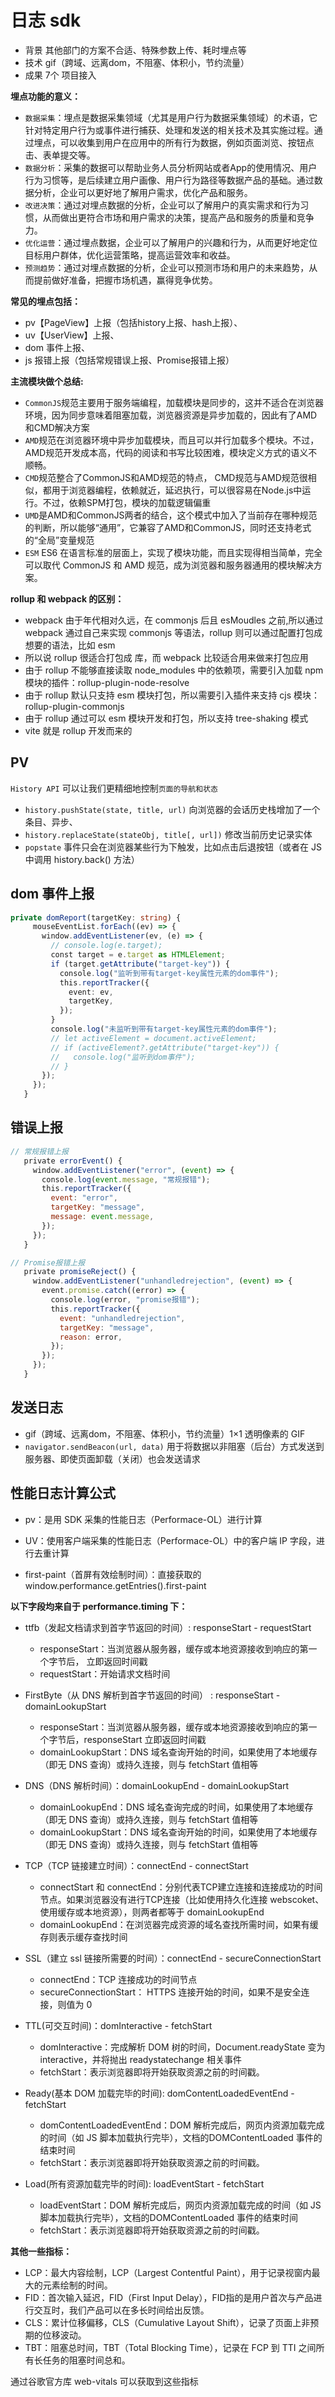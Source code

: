 # 日志 sdk

- 背景 其他部门的方案不合适、特殊参数上传、耗时埋点等
- 技术 gif（跨域、远离dom，不阻塞、体积小，节约流量）
- 成果 7个 项目接入

**埋点功能的意义：**

- `数据采集`：埋点是数据采集领域（尤其是用户行为数据采集领域）的术语，它针对特定用户行为或事件进行捕获、处理和发送的相关技术及其实施过程。通过埋点，可以收集到用户在应用中的所有行为数据，例如页面浏览、按钮点击、表单提交等。
- `数据分析`：采集的数据可以帮助业务人员分析网站或者App的使用情况、用户行为习惯等，是后续建立用户画像、用户行为路径等数据产品的基础。通过数据分析，企业可以更好地了解用户需求，优化产品和服务。
- `改进决策`：通过对埋点数据的分析，企业可以了解用户的真实需求和行为习惯，从而做出更符合市场和用户需求的决策，提高产品和服务的质量和竞争力。
- `优化运营`：通过埋点数据，企业可以了解用户的兴趣和行为，从而更好地定位目标用户群体，优化运营策略，提高运营效率和收益。
- `预测趋势`：通过对埋点数据的分析，企业可以预测市场和用户的未来趋势，从而提前做好准备，把握市场机遇，赢得竞争优势。

**常见的埋点包括：**

- pv【PageView】上报（包括history上报、hash上报）、
- uv【UserView】上报、
- dom 事件上报、
- js 报错上报（包括常规错误上报、Promise报错上报）

**主流模块做个总结:**

- `CommonJS`规范主要用于服务端编程，加载模块是同步的，这并不适合在浏览器环境，因为同步意味着阻塞加载，浏览器资源是异步加载的，因此有了AMD和CMD解决方案
- `AMD`规范在浏览器环境中异步加载模块，而且可以并行加载多个模块。不过，AMD规范开发成本高，代码的阅读和书写比较困难，模块定义方式的语义不顺畅。
- `CMD`规范整合了CommonJS和AMD规范的特点， CMD规范与AMD规范很相似，都用于浏览器编程，依赖就近，延迟执行，可以很容易在Node.js中运行。不过，依赖SPM打包，模块的加载逻辑偏重
- `UMD`是AMD和CommonJS两者的结合，这个模式中加入了当前存在哪种规范的判断，所以能够“通用”，它兼容了AMD和CommonJS，同时还支持老式的“全局”变量规范
- `ESM` ES6 在语言标准的层面上，实现了模块功能，而且实现得相当简单，完全可以取代 CommonJS 和 AMD 规范，成为浏览器和服务器通用的模块解决方案。

**rollup 和 webpack 的区别：**

- webpack 由于年代相对久远，在 commonjs 后且 esMoudles 之前,所以通过 webpack 通过自己来实现 commonjs 等语法，rollup 则可以通过配置打包成想要的语法，比如 esm
- 所以说 rollup 很适合打包成 库，而 webpack 比较适合用来做来打包应用
- 由于 rollup 不能够直接读取 node_modules 中的依赖项，需要引入加载 npm 模块的插件：rollup-plugin-node-resolve
- 由于 rollup 默认只支持 esm 模块打包，所以需要引入插件来支持 cjs 模块：rollup-plugin-commonjs
- 由于 rollup 通过可以 esm 模块开发和打包，所以支持 tree-shaking 模式
- vite 就是 rollup 开发而来的

## PV

`History API` 可以让我们更精细地控制`页面的导航和状态`

- `history.pushState(state, title, url)` 向浏览器的会话历史栈增加了一个条目、异步、
- `history.replaceState(stateObj, title[, url])` 修改当前历史记录实体
- `popstate` 事件只会在浏览器某些行为下触发，比如点击后退按钮（或者在 JS 中调用 history.back() 方法）

## dom 事件上报

```ts
private domReport(targetKey: string) {
     mouseEventList.forEach((ev) => {
       window.addEventListener(ev, (e) => {
         // console.log(e.target);
         const target = e.target as HTMLElement;
         if (target.getAttribute("target-key")) {
           console.log("监听到带有target-key属性元素的dom事件");
           this.reportTracker({
             event: ev,
             targetKey,
           });
         }
         console.log("未监听到带有target-key属性元素的dom事件");
         // let activeElement = document.activeElement;
         // if (activeElement?.getAttribute("target-key")) {
         //   console.log("监听到dom事件");
         // }
       });
     });
   }
```

## 错误上报

```js
// 常规报错上报
   private errorEvent() {
     window.addEventListener("error", (event) => {
       console.log(event.message, "常规报错");
       this.reportTracker({
         event: "error",
         targetKey: "message",
         message: event.message,
       });
     });
   }

// Promise报错上报
   private promiseReject() {
     window.addEventListener("unhandledrejection", (event) => {
       event.promise.catch((error) => {
         console.log(error, "promise报错");
         this.reportTracker({
           event: "unhandledrejection",
           targetKey: "message",
           reason: error,
         });
       });
     });
   }
```

## 发送日志

- gif（跨域、远离dom，不阻塞、体积小，节约流量）1×1 透明像素的 GIF 
- `navigator.sendBeacon(url, data)` 用于将数据以非阻塞（后台）方式发送到服务器、即使页面卸载（关闭）也会发送请求

## 性能日志计算公式

- pv：是用 SDK 采集的性能日志（Performace-OL）进行计算
- UV：使用客户端采集的性能日志（Performace-OL）中的客户端 IP 字段，进行去重计算

- first-paint（首屏有效绘制时间）：直接获取的 window.performance.getEntries().first-paint

**以下字段均来自于 performance.timing 下：**

- ttfb（发起文档请求到首字节返回的时间）: responseStart - requestStart
  - responseStart：当浏览器从服务器，缓存或本地资源接收到响应的第一个字节后， 立即返回时间戳
  - requestStart：开始请求文档时间

- FirstByte（从 DNS 解析到首字节返回的时间） :  responseStart - domainLookupStart
  - responseStart：当浏览器从服务器，缓存或本地资源接收到响应的第一个字节后，responseStart 立即返回时间戳
  - domainLookupStart：DNS 域名查询开始的时间，如果使用了本地缓存（即无 DNS 查询）或持久连接，则与 fetchStart 值相等

- DNS（DNS 解析时间）：domainLookupEnd - domainLookupStart
  - domainLookupEnd：DNS 域名查询完成的时间，如果使用了本地缓存（即无 DNS 查询）或持久连接，则与 fetchStart 值相等
  - domainLookupStart：DNS 域名查询开始的时间，如果使用了本地缓存（即无 DNS 查询）或持久连接，则与 fetchStart 值相等

- TCP（TCP 链接建立时间）：connectEnd - connectStart
  - connectStart 和 connectEnd：分别代表TCP建立连接和连接成功的时间节点。如果浏览器没有进行TCP连接（比如使用持久化连接 webscoket、使用缓存或本地资源），则两者都等于 domainLookupEnd
  - domainLookupEnd：在浏览器完成资源的域名查找所需时间，如果有缓存则表示缓存查找时间

- SSL（建立 ssl 链接所需要的时间）：connectEnd - secureConnectionStart
  - connectEnd：TCP 连接成功的时间节点
  - secureConnectionStart： HTTPS 连接开始的时间，如果不是安全连接，则值为 0

- TTL(可交互时间)：domInteractive - fetchStart
  - domInteractive：完成解析 DOM 树的时间，Document.readyState 变为 interactive，并将抛出 readystatechange 相关事件
  - fetchStart：表示浏览器即将开始获取资源之前的时间戳。

- Ready(基本 DOM 加载完毕的时间):  domContentLoadedEventEnd - fetchStart
  - domContentLoadedEventEnd：DOM 解析完成后，网页内资源加载完成的时间（如 JS 脚本加载执行完毕），文档的DOMContentLoaded 事件的结束时间
  - fetchStart：表示浏览器即将开始获取资源之前的时间戳。

- Load(所有资源加载完毕的时间):  loadEventStart - fetchStart
  - loadEventStart：DOM 解析完成后，网页内资源加载完成的时间（如 JS 脚本加载执行完毕），文档的DOMContentLoaded 事件的结束时间
  - fetchStart：表示浏览器即将开始获取资源之前的时间戳。

**其他一些指标：**

- LCP：最大内容绘制，LCP（Largest Contentful Paint），用于记录视窗内最大的元素绘制的时间。
- FID：首次输入延迟，FID（First Input Delay），FID指的是用户首次与产品进行交互时，我们产品可以在多长时间给出反馈。
- CLS：累计位移偏移，CLS（Cumulative Layout Shift），记录了页面上非预期的位移波动。
- TBT：阻塞总时间，TBT（Total Blocking Time），记录在 FCP 到 TTI 之间所有长任务的阻塞时间总和。

通过谷歌官方库 web-vitals 可以获取到这些指标
